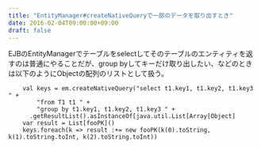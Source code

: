 ```yaml
---
title: "EntityManager#createNativeQueryで一部のデータを取り出すとき"
date: 2016-02-04T09:00:00+09:00
draft: false
---
```

EJBのEntityManagerでテーブルをselectしてそのテーブルのエンティティを返すのは普通にやることだが、group byしてキーだけ取り出したい、などのときは以下のようにObjectの配列のリストとして扱う。

```
    val keys = em.createNativeQuery("select t1.key1, t1.key2, t1.key3 " + 
        "from T1 t1 " +
        "group by t1.key1, t1.key2, t1.key3 " + 
      .getResultList().asInstanceOf[java.util.List[Array[Object]
    var result = List[fooPK]()
    keys.foreach(k => result :+= new fooPK(k(0).toString, k(1).toString.toInt, k(2).toString.toInt))
```